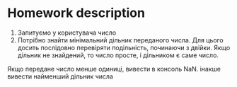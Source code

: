 # **Homework description**

1. Запитуємо у користувача число
2. Потрібно знайти мінімальний дільник переданого числа.
Для цього досить послідовно перевіряти подільність, починаючи з двійки. Якщо дільник не знайдений, то число просте, і дільником є саме число.

Якщо передане число менше одиниці, вивести в консоль NaN. інакше вивести найменший дільник числа